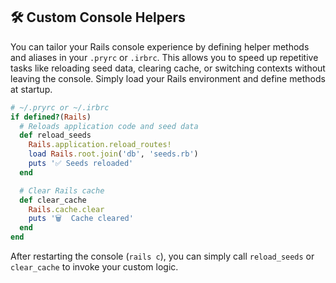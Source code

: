 ## 🛠️ Custom Console Helpers
You can tailor your Rails console experience by defining helper methods and aliases in your `.pryrc` or `.irbrc`. This allows you to speed up repetitive tasks like reloading seed data, clearing cache, or switching contexts without leaving the console. Simply load your Rails environment and define methods at startup.

```ruby
# ~/.pryrc or ~/.irbrc
if defined?(Rails)
  # Reloads application code and seed data
  def reload_seeds
    Rails.application.reload_routes!
    load Rails.root.join('db', 'seeds.rb')
    puts '✅ Seeds reloaded'
  end

  # Clear Rails cache
  def clear_cache
    Rails.cache.clear
    puts '🗑️  Cache cleared'
  end
end
```

After restarting the console (`rails c`), you can simply call `reload_seeds` or `clear_cache` to invoke your custom logic.